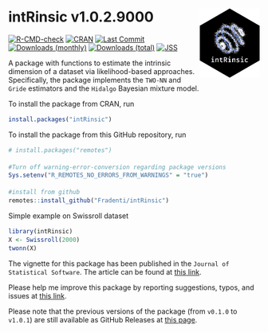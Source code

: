 
<!-- README.md is generated from README.Rmd. Please edit that file -->

# intRinsic v1.0.2.9000 <img src="man/figures/intLogo.png" align="right" width="120" />

<!-- badges: start -->

[![R-CMD-check](https://github.com/Fradenti/intRinsic/workflows/R-CMD-check/badge.svg)](https://github.com/Fradenti/intRinsic/actions)
[![CRAN](https://www.r-pkg.org/badges/version/intRinsic)](https://cran.r-project.org/package=intRinsic)
[![Last
Commit](https://img.shields.io/github/last-commit/fradenti/intRinsic)](https://github.com/fradenti/intRinsic)
[![Downloads
(monthly)](https://cranlogs.r-pkg.org/badges/intRinsic?color=brightgreen)](https://www.r-pkg.org/pkg/intRinsic)
[![Downloads
(total)](https://cranlogs.r-pkg.org/badges/grand-total/intRinsic?color=brightgreen)](https://www.r-pkg.org/pkg/intRinsic)
[![JSS](https://img.shields.io/badge/JSS-10.18637%2Fjss.v040.i08-brightgreen)]()
<!-- badges: end -->

A package with functions to estimate the intrinsic dimension of a
dataset via likelihood-based approaches. Specifically, the package
implements the `TWO-NN` and `Gride` estimators and the `Hidalgo`
Bayesian mixture model.

To install the package from CRAN, run

``` r
install.packages("intRinsic")
```

To install the package from this GitHub repository, run

``` r
# install.packages("remotes")

#Turn off warning-error-conversion regarding package versions
Sys.setenv("R_REMOTES_NO_ERRORS_FROM_WARNINGS" = "true")

#install from github
remotes::install_github("Fradenti/intRinsic")
```

Simple example on Swissroll dataset

``` r
library(intRinsic)
X <- Swissroll(2000)
twonn(X)
```

The vignette for this package has been published in the
`Journal of Statistical Software`. The article can be found at [this
link](https://doi.org/10.18637/jss.v106.i09).

Please help me improve this package by reporting suggestions, typos, and
issues at [this link](https://github.com/Fradenti/intRinsic/issues).

Please note that the previous versions of the package (from `v0.1.0` to
`v1.0.1`) are still available as GitHub Releases at [this
page](https://github.com/Fradenti/intRinsic/releases).
